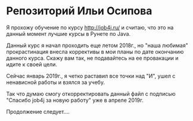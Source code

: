 # Репозиторий Ильи Осипова

Я прохожу обучение по курсу http://job4j.ru/ и считаю, что это на данный момент лучшие курсы в Рунете по Java.

Данный курс я начал проходить еще летом 2018г., но "наша любимая" прокрастинация внесла коррективы в мои планы 
по дате окончанию данного курса.
Скажу вам так, не подавайтесь на ее провакации и идите к своей цели.

Сейчас январь 2019г., я четко раставил все точки над "И", ушел с ненависной работы и взялся за учебу.

Так что думаю смогу откорректировать данный файл с подписью "Спасибо job4j за новую работу" уже в апреле 2019г.

Продолжение следует....